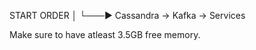 START ORDER 
      │
      └───►   Cassandra -> Kafka -> Services


Make sure to have atleast 3.5GB free memory.
